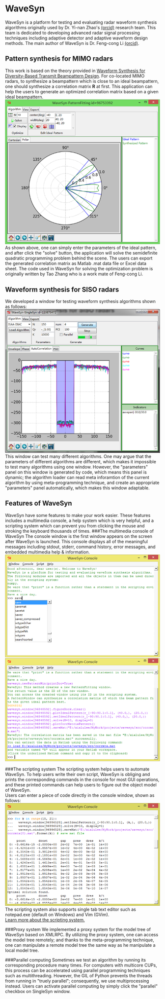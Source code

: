 WaveSyn
=======

WaveSyn is a platform for testing and evaluating radar waveform synthesis algorithms originally used by Dr. Yi-nan Zhao's [(orcid)](http://orcid.org/0000-0002-7335-8164) research team. This team is dedicated to developing advanced radar signal processing techniques including adaptive detector and adaptive waveform design methods. The main author of WaveSyn is Dr. Feng-cong Li [(orcid)](http://orcid.org/0000-0002-3337-2578).

Pattern synthesis for MIMO radars
-------
This work is based on the theory provided in [Waveform Synthesis for Diversity-Based Transmit Beampattern Design](http://ieeexplore.ieee.org/xpl/articleDetails.jsp?tp=&arnumber=4524058&queryText%3D%E2%80%9CWaveform+synthesis+for+diversity-basedtransmit+beampattern+design%2C). For co-located MIMO radars, to synthesize a beampattern which is close to an ideal beampattern, one should synthesize a correlation matrix <strong>R</strong> at first. This application can help the users to generate an optimized correlation matrix based on a given ideal beampattern.<br/> 
![](https://github.com/xialulee/WaveSyn/raw/master/doc/images/PatternFitting-Snapshot.png "PatternFitting window of WaveSyn")<br/>
As shown above, one can simply enter the parameters of the ideal pattern, and after click the "solve" button, the application will solve the semidefinite quadratic programming problem behind the scene. The users can export the generated correlation matrix as Matlab .mat data file or Excel data sheet. The code used in WaveSyn for solving the optimization problem is originally written by Tao Zhang who is a work mate of Feng-cong Li.

Waveform synthesis for SISO radars
-------
We developed a window for testing waveform synthesis algorithms shown as follows:<br/>
![](https://github.com/xialulee/WaveSyn/raw/master/doc/images/SingleSyn-Snapshot.png "SingleSyn window of WaveSyn")<br/>
This window can test many different algorithms. One may argue that the parameters of different algorithms are different, which makes it impossible to test many algorithms using one window. However, the "parameters" panel on this window is generated by code, which means this panel is dynamic; the algorithm loader can read meta inforamtion of the current algorithm by using meta-programming technique, and create an appropriate "parameters" panel automatically, which makes this window adaptable. 

Features of WaveSyn
-------
WaveSyn have some features to make your work easier. These features includes a multimedia console, a help system which is very helpful, and a scripting system which can prevent you from clicking the mouse and stroking the keyboard thousands of times.
###The multimedia console of WaveSyn
The console window is the first window appears on the screen after WaveSyn is launched. This console displays all of the meaningful messages including stdout, stderr, command history, error messages, and embedded multimedia help & information.<br/>
![](https://github.com/xialulee/WaveSyn/raw/master/doc/images/Features-Console-Snapshot1.PNG "Console window of WaveSyn")<br/>
![](https://github.com/xialulee/WaveSyn/raw/master/doc/images/Features-Console-Snapshot2.PNG "Console window of WaveSyn")<br/>

###The scripting system
The scripting system helps users to automate WaveSyn. To help users write their own script, WaveSyn is obliging and prints the corresponding commands in the console for most GUI operations, and these printed commands can help users to figure out the object model of WaveSyn. <br/>
Users can enter a piece of code directly in the console window, shown as follows:<br/>
![](https://github.com/xialulee/WaveSyn/raw/master/doc/images/Features-Scripting-Snapshot1.png "Console window of WaveSyn")<br/>
The scripting system also supports single tab text editor such as notepad.exe (default on Windows) and Vim (GVim).<br/>
[Learn more about the scripting system.](https://github.com/xialulee/WaveSyn/blob/master/doc/ScriptingIntroduction.md)

###Proxy system
We implemented a proxy system for the model tree of WaveSyn based on XMLRPC. By utilizing the proxy system, one can access the model tree remotely; and thanks to the meta-programming technique, one can manipulate a remote model tree the same way as he manipulate a local model tree. 

###Parallel computing
Sometimes we test an algorithm by running its corresponding procedure many times. For computers with multicore CUPs, this process can be accelerated using parallel programming techniques such as multithreading. However, the GIL of Python prevents the threads from running in "truely parallel"; consequently, we use multiprocessing instead. Users can activate parallel computing by simply click the "parallel" checkbox on SingleSyn window. 
